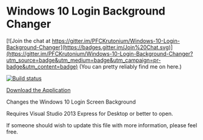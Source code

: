 # Windows 10 Login Background Changer

[![Join the chat at https://gitter.im/PFCKrutonium/Windows-10-Login-Background-Changer](https://badges.gitter.im/Join%20Chat.svg)](https://gitter.im/PFCKrutonium/Windows-10-Login-Background-Changer?utm_source=badge&utm_medium=badge&utm_campaign=pr-badge&utm_content=badge) (You can pretty reliably find me on here.)

[![Build status](https://ci.appveyor.com/api/projects/status/4yydgx42k9iqaaw7/branch/master?svg=true)](https://ci.appveyor.com/project/PFCKrutonium/windows-10-login-background-changer/branch/master)

[Download the Application](https://github.com/PFCKrutonium/Windows-10-Login-Background-Changer/releases)


Changes the Windows 10 Login Screen Background


Requires Visual Studio 2013 Express for Desktop or better to open.

If someone should wish to update this file with more information, please feel free.
